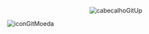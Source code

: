 <div align="center">

![cabecalhoGitUp](https://github.com/user-attachments/assets/3c6e4b4d-da56-42a0-bd68-53bb52b20eb5)

</div>

![iconGitMoeda](https://github.com/user-attachments/assets/b33b82c4-b95f-463f-b151-dfb8b700870b)
